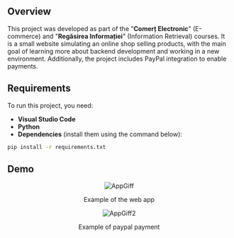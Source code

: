 ## Overview
This project was developed as part of the "**Comerț Electronic**" (E-commerce) and "**Regăsirea Informației**" (Information Retrieval) courses. It is a small website simulating an online shop selling products, with the main goal of learning more about backend development and working in a new environment. Additionally, the project includes PayPal integration to enable payments.

## Requirements
To run this project, you need:

- **Visual Studio Code**
- **Python**
- **Dependencies** (install them using the command below):

```sh
pip install -r requirements.txt
```

## Demo
<div align="center">
  <img src="https://github.com/user-attachments/assets/b458f724-9078-4e6d-9bfa-f7cba65db8d3" alt="AppGiff">
  <p>Example of the web app</p>
</div>


<div align="center">
  <img src="https://github.com/user-attachments/assets/f91a0de0-f448-4052-842e-89a842991881" alt="AppGiff2">
  <p>Example of paypal payment</p>
</div>
